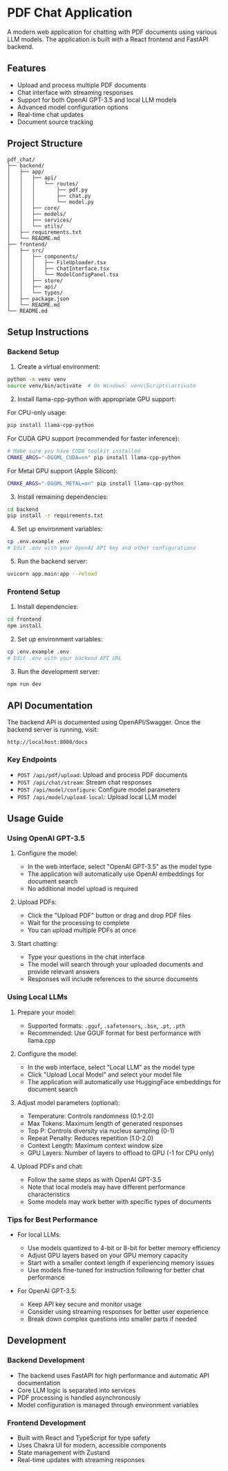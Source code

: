 # PDF Chat Application

A modern web application for chatting with PDF documents using various LLM models. The application is built with a React frontend and FastAPI backend.

## Features

- Upload and process multiple PDF documents
- Chat interface with streaming responses
- Support for both OpenAI GPT-3.5 and local LLM models
- Advanced model configuration options
- Real-time chat updates
- Document source tracking

## Project Structure

```
pdf_chat/
├── backend/
│   ├── app/
│   │   ├── api/
│   │   │   └── routes/
│   │   │       ├── pdf.py
│   │   │       ├── chat.py
│   │   │       └── model.py
│   │   ├── core/
│   │   ├── models/
│   │   ├── services/
│   │   └── utils/
│   ├── requirements.txt
│   └── README.md
├── frontend/
│   ├── src/
│   │   ├── components/
│   │   │   ├── FileUploader.tsx
│   │   │   ├── ChatInterface.tsx
│   │   │   └── ModelConfigPanel.tsx
│   │   ├── store/
│   │   ├── api/
│   │   └── types/
│   ├── package.json
│   └── README.md
└── README.md
```

## Setup Instructions

### Backend Setup

1. Create a virtual environment:
```bash
python -m venv venv
source venv/bin/activate  # On Windows: venv\Scripts\activate
```

2. Install llama-cpp-python with appropriate GPU support:

For CPU-only usage:
```bash
pip install llama-cpp-python
```

For CUDA GPU support (recommended for faster inference):
```bash
# Make sure you have CUDA toolkit installed
CMAKE_ARGS="-DGGML_CUDA=on" pip install llama-cpp-python
```

For Metal GPU support (Apple Silicon):
```bash
CMAKE_ARGS="-DGGML_METAL=on" pip install llama-cpp-python
```

3. Install remaining dependencies:
```bash
cd backend
pip install -r requirements.txt
```

4. Set up environment variables:
```bash
cp .env.example .env
# Edit .env with your OpenAI API key and other configurations
```

5. Run the backend server:
```bash
uvicorn app.main:app --reload
```

### Frontend Setup

1. Install dependencies:
```bash
cd frontend
npm install
```

2. Set up environment variables:
```bash
cp .env.example .env
# Edit .env with your backend API URL
```

3. Run the development server:
```bash
npm run dev
```

## API Documentation

The backend API is documented using OpenAPI/Swagger. Once the backend server is running, visit:
```
http://localhost:8000/docs
```

### Key Endpoints

- `POST /api/pdf/upload`: Upload and process PDF documents
- `POST /api/chat/stream`: Stream chat responses
- `POST /api/model/configure`: Configure model parameters
- `POST /api/model/upload-local`: Upload local LLM model

## Usage Guide

### Using OpenAI GPT-3.5

1. Configure the model:
   - In the web interface, select "OpenAI GPT-3.5" as the model type
   - The application will automatically use OpenAI embeddings for document search
   - No additional model upload is required

2. Upload PDFs:
   - Click the "Upload PDF" button or drag and drop PDF files
   - Wait for the processing to complete
   - You can upload multiple PDFs at once

3. Start chatting:
   - Type your questions in the chat interface
   - The model will search through your uploaded documents and provide relevant answers
   - Responses will include references to the source documents

### Using Local LLMs

1. Prepare your model:
   - Supported formats: `.gguf`, `.safetensors`, `.bin`, `.pt`, `.pth`
   - Recommended: Use GGUF format for best performance with llama.cpp

2. Configure the model:
   - In the web interface, select "Local LLM" as the model type
   - Click "Upload Local Model" and select your model file
   - The application will automatically use HuggingFace embeddings for document search

3. Adjust model parameters (optional):
   - Temperature: Controls randomness (0.1-2.0)
   - Max Tokens: Maximum length of generated responses
   - Top P: Controls diversity via nucleus sampling (0-1)
   - Repeat Penalty: Reduces repetition (1.0-2.0)
   - Context Length: Maximum context window size
   - GPU Layers: Number of layers to offload to GPU (-1 for CPU only)

4. Upload PDFs and chat:
   - Follow the same steps as with OpenAI GPT-3.5
   - Note that local models may have different performance characteristics
   - Some models may work better with specific types of documents

### Tips for Best Performance

- For local LLMs:
  - Use models quantized to 4-bit or 8-bit for better memory efficiency
  - Adjust GPU layers based on your GPU memory capacity
  - Start with a smaller context length if experiencing memory issues
  - Use models fine-tuned for instruction following for better chat performance

- For OpenAI GPT-3.5:
  - Keep API key secure and monitor usage
  - Consider using streaming responses for better user experience
  - Break down complex questions into smaller parts if needed

## Development

### Backend Development

- The backend uses FastAPI for high performance and automatic API documentation
- Core LLM logic is separated into services
- PDF processing is handled asynchronously
- Model configuration is managed through environment variables

### Frontend Development

- Built with React and TypeScript for type safety
- Uses Chakra UI for modern, accessible components
- State management with Zustand
- Real-time updates with streaming responses
